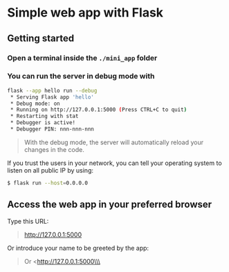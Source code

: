 # Simple web app with Flask

## Getting started

### Open a terminal inside the `./mini_app` folder

### You can run the server in debug mode with

``` bash
flask --app hello run --debug
 * Serving Flask app 'hello'
 * Debug mode: on
 * Running on http://127.0.0.1:5000 (Press CTRL+C to quit)
 * Restarting with stat
 * Debugger is active!
 * Debugger PIN: nnn-nnn-nnn
```

> With the debug mode, the server will automatically reload your changes in the code.

If you trust the users in your network, you can tell your operating system to listen on all public IP by using:

``` bash
$ flask run --host=0.0.0.0
```

## Access the web app in your preferred browser

Type this URL:

> <http://127.0.0.1:5000>

Or introduce your name to be greeted by the app:

> Or <http://127.0.0.1:5000\\\<name>

